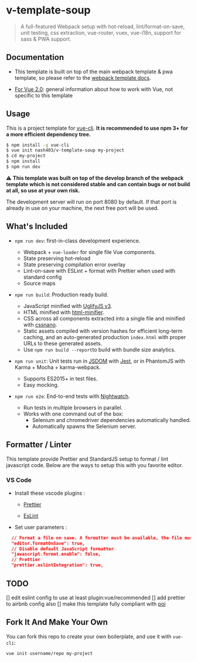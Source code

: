 # v-template-soup

> A full-featured Webpack setup with hot-reload, lint/format-on-save, unit testing, css extraction, vue-router, vuex, vue-i18n, support for sass & PWA support.

## Documentation

- This template is built on top of the main webpack template & pwa template, so please refer to the [webpack template docs](http://vuejs-templates.github.io/webpack).

- [For Vue 2.0](http://vuejs.org/guide/): general information about how to work with Vue, not specific to this template

## Usage

This is a project template for [vue-cli](https://github.com/vuejs/vue-cli). **It is recommended to use npm 3+ for a more efficient dependency tree.**

``` bash
$ npm install -g vue-cli
$ vue init nash403/v-template-soup my-project
$ cd my-project
$ npm install
$ npm run dev
```

:warning: **This template was built on top of the develop branch of the webpack template which is not considered stable and can contain bugs or not build at all, so use at your own risk.**

The development server will run on port 8080 by default. If that port is already in use on your machine, the next free port will be used.

## What's Included

- `npm run dev`: first-in-class development experience.
  - Webpack + `vue-loader` for single file Vue components.
  - State preserving hot-reload
  - State preserving compilation error overlay
  - Lint-on-save with ESLint + format with Prettier when used with standard config
  - Source maps

- `npm run build`: Production ready build.
  - JavaScript minified with [UglifyJS v3](https://github.com/mishoo/UglifyJS2/tree/harmony).
  - HTML minified with [html-minifier](https://github.com/kangax/html-minifier).
  - CSS across all components extracted into a single file and minified with [cssnano](https://github.com/ben-eb/cssnano).
  - Static assets compiled with version hashes for efficient long-term caching, and an auto-generated production `index.html` with proper URLs to these generated assets.
  - Use `npm run build --report`to build with bundle size analytics.

- `npm run unit`: Unit tests run in [JSDOM](https://github.com/tmpvar/jsdom) with [Jest](https://facebook.github.io/jest/), or in PhantomJS with Karma + Mocha + karma-webpack.
  - Supports ES2015+ in test files.
  - Easy mocking.

- `npm run e2e`: End-to-end tests with [Nightwatch](http://nightwatchjs.org/).
  - Run tests in multiple browsers in parallel.
  - Works with one command out of the box:
    - Selenium and chromedriver dependencies automatically handled.
    - Automatically spawns the Selenium server.

## Formatter / Linter

This template provide Prettier and StandardJS setup to format / lint javascript code. Below are the ways to setup this with you favorite editor.

### VS Code
- Install these vscode plugins :

  - [Prettier](https://marketplace.visualstudio.com/items?itemName=esbenp.prettier-vscode)

  - [EsLint](https://marketplace.visualstudio.com/items?itemName=dbaeumer.vscode-eslint)

- Set user parameters :
``` json
  // Format a file on save. A formatter must be available, the file must not be auto-saved, and editor must not be shutting down.
  "editor.formatOnSave": true,
  // Disable default JavaScript formatter
  "javascript.format.enable": false,
  // Prettier
  "prettier.eslintIntegration": true,
```

## TODO

[] edit eslint config to use at least plugin:vue/recommended
[] add prettier to airbnb config also
[] make this template fully compliant with [poi](https://poi.js.org)

## Fork It And Make Your Own

You can fork this repo to create your own boilerplate, and use it with `vue-cli`:

``` bash
vue init username/repo my-project
```
